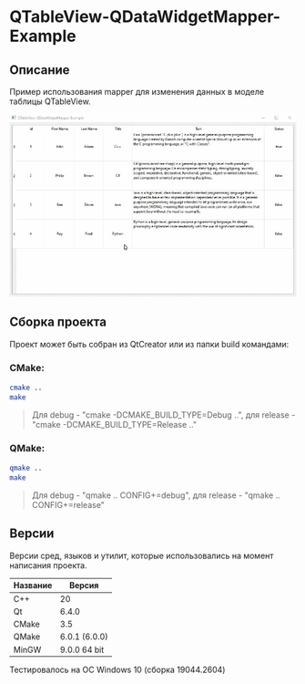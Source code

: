 # QTableView-QDataWidgetMapper-Example

## Описание

Пример использования mapper для изменения данных в моделе таблицы QTableView.

![alt text](doc/QTableView-QDataWidgetMapper-Example.gif)

## Сборка проекта

Проект может быть собран из QtCreator или из папки build командами:
### CMake:

```bash
cmake ..
make
```
> Для debug - "cmake -DCMAKE_BUILD_TYPE=Debug ..", для release - "cmake -DCMAKE_BUILD_TYPE=Release .."

### QMake:

```bash
qmake ..
make
```
> Для debug - "qmake .. CONFIG+=debug", для release - "qmake .. CONFIG+=release"

## Версии

Версии сред, языков и утилит, которые использовались на момент написания проекта.

| Название   | Версия               |
| -----------|----------------------|
| C++        | 20                   |
| Qt         | 6.4.0                |
| CMake      | 3.5                  |
| QMake      | 6.0.1 (6.0.0)        |
| MinGW      | 9.0.0 64 bit         |

Тестировалось на ОС Windows 10 (сборка 19044.2604)